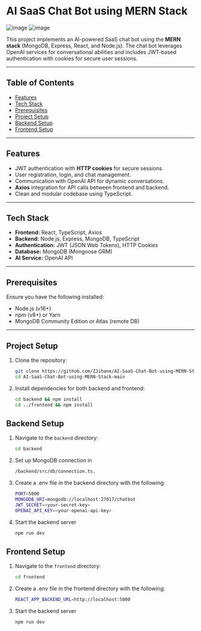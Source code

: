 # AI SaaS Chat Bot using MERN Stack

![image](https://github.com/user-attachments/assets/e473b60f-0c82-4f10-8c53-788d5e5ebbee)
![image](https://github.com/user-attachments/assets/da6a0ec2-9202-44bd-bf49-c44983160f01)



This project implements an AI-powered SaaS chat bot using the **MERN stack** (MongoDB, Express, React, and Node.js). The chat bot leverages OpenAI services for conversational abilities and includes JWT-based authentication with cookies for secure user sessions.

---

## Table of Contents
- [Features](#features)
- [Tech Stack](#tech-stack)
- [Prerequisites](#prerequisites)
- [Project Setup](#project-setup)
- [Backend Setup](#backend-setup)
- [Frontend Setup](#frontend-setup)


---

## Features
- JWT authentication with **HTTP cookies** for secure sessions.
- User registration, login, and chat management.
- Communication with OpenAI API for dynamic conversations.
- **Axios** integration for API calls between frontend and backend.
- Clean and modular codebase using TypeScript.

---

## Tech Stack
- **Frontend:** React, TypeScript, Axios  
- **Backend:** Node.js, Express, MongoDB, TypeScript  
- **Authentication:** JWT (JSON Web Tokens), HTTP Cookies  
- **Database:** MongoDB (Mongoose ORM)  
- **AI Service:** OpenAI API  

---

## Prerequisites
Ensure you have the following installed:
- Node.js (v16+)
- npm (v8+) or Yarn
- MongoDB Community Edition or Atlas (remote DB)


---

## Project Setup
1. Clone the repository:
   ```bash
   git clone https://github.com/ZJihane/AI-SaaS-Chat-Bot-using-MERN-Stack.git
   cd AI-SaaS-Chat-Bot-using-MERN-Stack-main
2. Install dependencies for both backend and frontend:
    ```bash
    cd backend && npm install
    cd ../frontend && npm install
## Backend Setup
1. Navigate to the `backend` directory:
   ```bash
   cd backend
2. Set up MongoDB connection in
    ```bash
   /backend/src/db/connection.ts.
3. Create a .env file in the backend directory with the following:
    ```bash
   PORT=5000
   MONGODB_URI=mongodb://localhost:27017/chatbot
   JWT_SECRET=<your-secret-key>
   OPENAI_API_KEY=<your-openai-api-key>
4. Start the backend server
    ```bash
    npm run dev

## Frontend Setup
1. Navigate to the `frontend` directory:
   ```bash
   cd frontend

3. Create a .env file in the frontend directory with the following:
    ```bash
   REACT_APP_BACKEND_URL=http://localhost:5000

4. Start the backend server
    ```bash
    npm run dev



